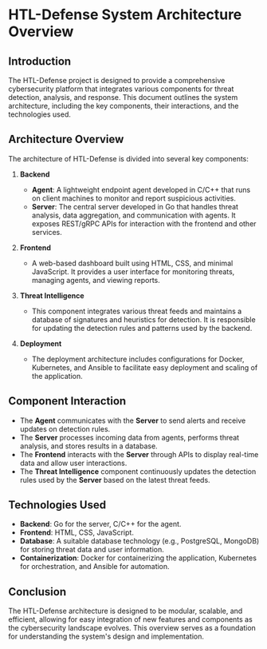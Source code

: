 # HTL-Defense System Architecture Overview

## Introduction
The HTL-Defense project is designed to provide a comprehensive cybersecurity platform that integrates various components for threat detection, analysis, and response. This document outlines the system architecture, including the key components, their interactions, and the technologies used.

## Architecture Overview
The architecture of HTL-Defense is divided into several key components:

1. **Backend**
   - **Agent**: A lightweight endpoint agent developed in C/C++ that runs on client machines to monitor and report suspicious activities.
   - **Server**: The central server developed in Go that handles threat analysis, data aggregation, and communication with agents. It exposes REST/gRPC APIs for interaction with the frontend and other services.

2. **Frontend**
   - A web-based dashboard built using HTML, CSS, and minimal JavaScript. It provides a user interface for monitoring threats, managing agents, and viewing reports.

3. **Threat Intelligence**
   - This component integrates various threat feeds and maintains a database of signatures and heuristics for detection. It is responsible for updating the detection rules and patterns used by the backend.

4. **Deployment**
   - The deployment architecture includes configurations for Docker, Kubernetes, and Ansible to facilitate easy deployment and scaling of the application.

## Component Interaction
- The **Agent** communicates with the **Server** to send alerts and receive updates on detection rules.
- The **Server** processes incoming data from agents, performs threat analysis, and stores results in a database.
- The **Frontend** interacts with the **Server** through APIs to display real-time data and allow user interactions.
- The **Threat Intelligence** component continuously updates the detection rules used by the **Server** based on the latest threat feeds.

## Technologies Used
- **Backend**: Go for the server, C/C++ for the agent.
- **Frontend**: HTML, CSS, JavaScript.
- **Database**: A suitable database technology (e.g., PostgreSQL, MongoDB) for storing threat data and user information.
- **Containerization**: Docker for containerizing the application, Kubernetes for orchestration, and Ansible for automation.

## Conclusion
The HTL-Defense architecture is designed to be modular, scalable, and efficient, allowing for easy integration of new features and components as the cybersecurity landscape evolves. This overview serves as a foundation for understanding the system's design and implementation.
